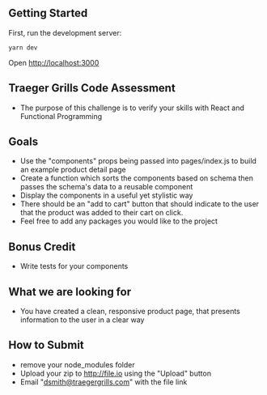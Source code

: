 ## Getting Started

First, run the development server:

```
yarn dev
```

Open [http://localhost:3000](http://localhost:3000) 


## Traeger Grills Code Assessment 

- The purpose of this challenge is to verify your skills with React and Functional Programming

## Goals
- Use the "components" props being passed into pages/index.js to build an example product detail page
- Create a function which sorts the components based on schema then passes the schema's data to a reusable component
- Display the components in a useful yet stylistic way
- There should be an "add to cart" button that should indicate to the user that the product was added to their cart on click.
- Feel free to add any packages you would like to the project

## Bonus Credit
- Write tests for your components

## What we are looking for
- You have created a clean, responsive product page, that presents information to the user in a clear way

## How to Submit
- remove your node_modules folder 
- Upload your zip to http://file.io using the "Upload" button 
- Email "dsmith@traegergrills.com" with the file link
